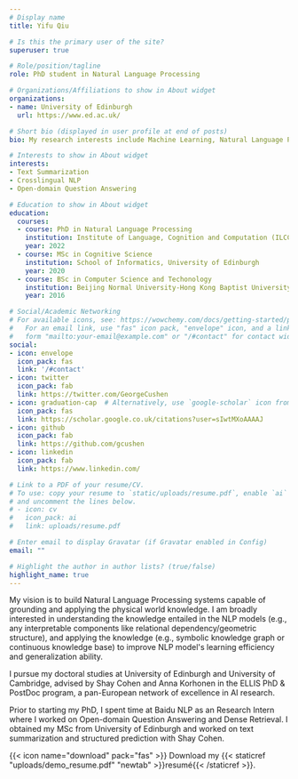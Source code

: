 ```yaml
---
# Display name
title: Yifu Qiu

# Is this the primary user of the site?
superuser: true

# Role/position/tagline
role: PhD student in Natural Language Processing

# Organizations/Affiliations to show in About widget
organizations:
- name: University of Edinburgh
  url: https://www.ed.ac.uk/

# Short bio (displayed in user profile at end of posts)
bio: My research interests include Machine Learning, Natural Language Processing, Cognitive Science.

# Interests to show in About widget
interests:
- Text Summarization
- Crosslingual NLP
- Open-domain Question Answering

# Education to show in About widget
education:
  courses:
  - course: PhD in Natural Language Processing
    institution: Institute of Language, Cognition and Computation (ILCC), University of Edinburgh
    year: 2022
  - course: MSc in Cognitive Science
    institution: School of Informatics, University of Edinburgh
    year: 2020
  - course: BSc in Computer Science and Techonology
    institution: Beijing Normal University-Hong Kong Baptist University United International College
    year: 2016

# Social/Academic Networking
# For available icons, see: https://wowchemy.com/docs/getting-started/page-builder/#icons
#   For an email link, use "fas" icon pack, "envelope" icon, and a link in the
#   form "mailto:your-email@example.com" or "/#contact" for contact widget.
social:
- icon: envelope
  icon_pack: fas
  link: '/#contact'
- icon: twitter
  icon_pack: fab
  link: https://twitter.com/GeorgeCushen
- icon: graduation-cap  # Alternatively, use `google-scholar` icon from `ai` icon pack
  icon_pack: fas
  link: https://scholar.google.co.uk/citations?user=sIwtMXoAAAAJ
- icon: github
  icon_pack: fab
  link: https://github.com/gcushen
- icon: linkedin
  icon_pack: fab
  link: https://www.linkedin.com/

# Link to a PDF of your resume/CV.
# To use: copy your resume to `static/uploads/resume.pdf`, enable `ai` icons in `params.toml`, 
# and uncomment the lines below.
# - icon: cv
#   icon_pack: ai
#   link: uploads/resume.pdf

# Enter email to display Gravatar (if Gravatar enabled in Config)
email: ""

# Highlight the author in author lists? (true/false)
highlight_name: true
---
```

My vision is to build Natural Language Processing systems capable of grounding and applying the physical world knowledge. I am broadly interested in understanding the knowledge entailed in the NLP models (e.g., any interpretable components like relational dependency/geometric structure), and applying the knowledge (e.g., symbolic knowledge graph or continuous knowledge base) to improve NLP model's learning efficiency and generalization ability.

I pursue my doctoral studies at University of Edinburgh and University of Cambridge, advised by Shay Cohen and Anna Korhonen in the ELLIS PhD & PostDoc program, a pan-European network of excellence in AI research. 

Prior to starting my PhD, I spent time at Baidu NLP as an Research Intern where I worked on Open-domain Question Answering and Dense Retrieval. I obtained my MSc from University of Edinburgh and worked on text summarization and structured prediction with Shay Cohen.

{{< icon name="download" pack="fas" >}} Download my {{< staticref "uploads/demo_resume.pdf" "newtab" >}}resumé{{< /staticref >}}.
